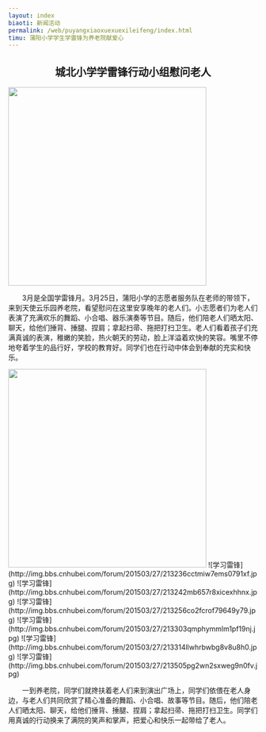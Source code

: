 ```yaml
---
layout: index
biaoti: 新闻活动
permalink: /web/puyangxiaoxuexuexileifeng/index.html
timu: 蒲阳小学学生学雷锋为养老院献爱心
---
```


<h2 style='text-align:center'>城北小学学雷锋行动小组慰问老人</h2>

<img class="rich_media_thumb" height='400' id="js_cover"  src="http://img.bbs.cnhubei.com/forum/201503/27/213227v22qtep9s1xz21j2.jpg">

&emsp;&emsp;3月是全国学雷锋月。3月25日，蒲阳小学的志愿者服务队在老师的带领下，来到天使云乐园养老院，看望慰问在这里安享晚年的老人们。小志愿者们为老人们表演了充满欢乐的舞蹈、小合唱、器乐演奏等节目。随后，他们陪老人们晒太阳、聊天，给他们捶背、捶腿、捏肩；拿起扫帚、拖把打扫卫生。老人们看着孩子们充满真诚的表演，稚嫩的笑脸，热火朝天的劳动，脸上洋溢着欢快的笑容。嘴里不停地夸着学生的品行好，学校的教育好。同学们也在行动中体会到奉献的充实和快乐。

<img class="rich_media_thumb" height='400' id="js_cover"  src="http://img.bbs.cnhubei.com/forum/201503/27/213227v22qtep9s1xz21j2.jpg">
![学习雷锋](http://img.bbs.cnhubei.com/forum/201503/27/213236cctmiw7ems0791xf.jpg)
![学习雷锋](http://img.bbs.cnhubei.com/forum/201503/27/213242mb657r8xicexhhnx.jpg)
![学习雷锋](http://img.bbs.cnhubei.com/forum/201503/27/213256co2fcrof79649y79.jpg)
![学习雷锋](http://img.bbs.cnhubei.com/forum/201503/27/213303qmphymmlm1pf19nj.jpg)
![学习雷锋](http://img.bbs.cnhubei.com/forum/201503/27/213314llwhrbwbg8v8u8h0.jpg)
![学习雷锋](http://img.bbs.cnhubei.com/forum/201503/27/213505pg2wn2sxweg9n0fv.jpg)

&emsp;&emsp;一到养老院，同学们就搀扶着老人们来到演出广场上，同学们依偎在老人身边，与老人们共同欣赏了精心准备的舞蹈、小合唱、故事等节目。随后，他们陪老人们晒太阳、聊天，给他们捶背、捶腿、捏肩；拿起扫帚、拖把打扫卫生。同学们用真诚的行动换来了满院的笑声和掌声，把爱心和快乐一起带给了老人。